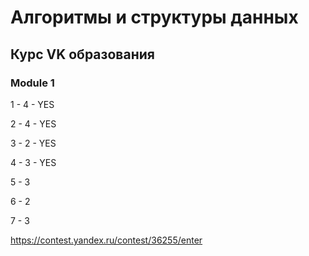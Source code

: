 # Алгоритмы и структуры данных

## Курс VK образования

### Module 1

1 - 4 - YES

2 - 4 - YES

3 - 2 - YES

4 - 3 - YES

5 - 3 

6 - 2

7 - 3

https://contest.yandex.ru/contest/36255/enter
